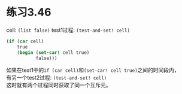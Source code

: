 # 练习3.46

cell: `(list false)`
test1过程: `(test-and-set! cell)`
```scheme
(if (car cell)
    true
    (begin (set-car! cell true)
           false)))
```

如果在test1中的`if (car cell)`和`(set-car! cell true)`之间的时间段内，  
有另一个test2过程: `(test-and-set! cell)`  
这时就有两个过程同时获取了同一个互斥元。  
